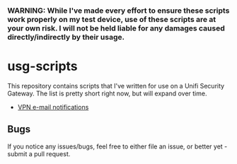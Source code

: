 ### WARNING:  While I've made every effort to ensure these scripts work properly on my test device, use of these scripts are at your own risk.  I will not be held liable for any damages caused directly/indirectly by their usage.


# usg-scripts
This repository contains scripts that I've written for use on a Unifi Security Gateway.  The list is pretty short right now, but will expand over time.
- [VPN e-mail notifications](./vpn-notifications/)

## Bugs
If you notice any issues/bugs, feel free to either file an issue, or better yet - submit a pull request.
